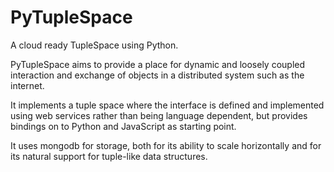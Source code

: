 PyTupleSpace
============

A cloud ready TupleSpace using Python.

PyTupleSpace aims to provide a place for dynamic and loosely coupled interaction and exchange of objects in a distributed system such as the internet.

It implements a tuple space where the interface is defined and implemented using web services rather than being
language dependent, but provides bindings on to Python and JavaScript as starting point. 

It uses mongodb for storage, both for its ability to scale horizontally and for its natural support for tuple-like data structures.

